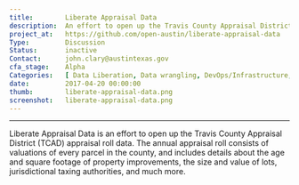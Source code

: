 ```yaml
---
title:        Liberate Appraisal Data
description:  An effort to open up the Travis County Appraisal District (TCAD) appraisal roll data
project_at:   https://github.com/open-austin/liberate-appraisal-data
Type:         Discussion
Status:       inactive
Contact:      john.clary@austintexas.gov
cfa_stage:    Alpha
Categories:   [ Data Liberation, Data wrangling, DevOps/Infrastructure, Housing, Open data, Policy, Urban Planning ]
date:         2017-04-20 00:00:00
thumb:        liberate-appraisal-data.png
screenshot:   liberate-appraisal-data.png
---
```


*****************

Liberate Appraisal Data is an effort to open up the Travis County Appraisal District (TCAD) appraisal roll data. The annual appraisal roll consists of valuations of every parcel in the county, and includes details about the age and square footage of property improvements, the size and value of lots, jurisdictional taxing authorities, and much more.
